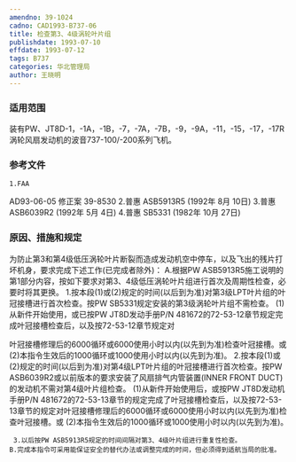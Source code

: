 ```yaml
---
amendno: 39-1024
cadno: CAD1993-B737-06
title: 检查第3、4级涡轮叶片组
publishdate: 1993-07-10
effdate: 1993-07-12
tags: B737
categories: 华北管理局
author: 王晓明
---
```


### 适用范围 
装有PW、JT8D-1，-1A，-1B，-7，-7A，-7B，-9，-9A，-11，-15，-17，-17R涡轮风扇发动机的波音737-100/-200系列飞机。

<!--more-->
### 参考文件
    1.FAA 
AD93-06-05 修正案 39-8530 
    2.普惠 
ASB5913R5 (1992年 8月 10日) 
    3.普惠 
ASB6039R2 (1992年 5月 4日) 
    4.普惠 
SB5331 (1982年 10月 27日) 

### 原因、措施和规定 
为防止第3和第4级低压涡轮叶片断裂而造成发动机空中停车，以及飞出的残片打坏机身，要求完成下述工作(已完成者除外)： 
    A.根据PW ASB5913R5施工说明的第1部分内容，按如下要求对第3、4级低压涡轮叶片组进行首次及周期性检查，必要时将其更换。 
 1.按本段(1)或(2)规定的时间(以后到为准)对第3级LPT叶片组的叶冠接槽进行首次检查。按PW SB5331规定安装的第3级涡轮叶片组不需检查。 
      (1)从新件开始使用，或已按PW JT8D发动手册P/N 481672的72-53-12章节规定完成叶冠接槽检查后，以及按72-53-12章节规定对
  
叶冠接槽修理后的6000循环或6000使用小时以内(以先到为准)检查叶冠接槽。或 
      (2)本指令生效后的1000循环或1000使用小时以内(以先到为准)。 
 2.按本段(1)或(2)规定的时间(以后到为准)对第4级LPT叶片组的叶冠接槽进行首次检查。按PW ASB6039R2或以前版本的要求安装了风扇排气内管装置(INNER FRONT DUCT)的发动机不需对第4级叶片组检查。 
      (1)从新件开始使用后，或按PW JT8D发动机手册P/N 481672的72-53-13章节的规定完成了叶冠接槽检查后，以及按72-53-13章节的规定对叶冠接槽修理后的6000循环或6000使用小时以内(以先到为准)检查叶冠接槽。或 
      (2)本指令生效后的1000循环或1000使用小时以内(以先到为准)。 

     3.以后按PW ASB5913R5规定的时间间隔对第3、4级叶片组进行重复性检查。 
    B.完成本指令可采用能保证安全的替代办法或调整完成的时间，但必须得到适航当局的批准。
